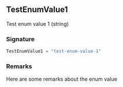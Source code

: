 ## TestEnumValue1

Test enum value 1 (string)

<a id="testenumvalue1-signature"></a>

### Signature

```typescript
TestEnumValue1 = "test-enum-value-1"
```

<a id="testenumvalue1-remarks"></a>

### Remarks

Here are some remarks about the enum value
